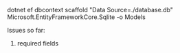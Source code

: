 dotnet ef dbcontext scaffold "Data Source=./database.db" Microsoft.EntityFrameworkCore.Sqlite -o Models

Issues so far:

1. required fields
